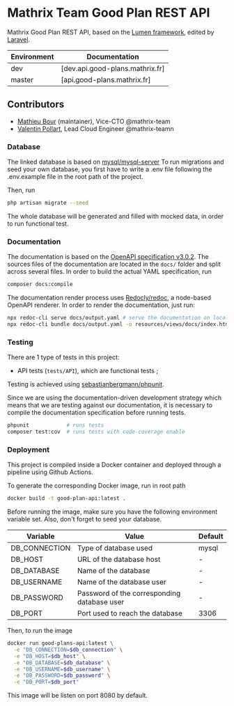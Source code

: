 # Mathrix Team Good Plan REST API

Mathrix Good Plan REST API, based on the [Lumen framework](https://lumen.laravel.com/), edited by [Laravel](https://laravel.com/).

| Environment | Documentation                   |
|-------------|---------------------------------|
| dev         | [dev.api.good-plans.mathrix.fr] |
| master      | [api.good-plans.mathrix.fr]     |


## Contributors

- [Mathieu Bour](https://github.com/mathieu-bour) (maintainer), Vice-CTO @mathrix-team
- [Valentin Pollart](https://github.com/valentinpollart), Lead Cloud Engineer @mathrix-teamn

### Database

The linked database is based on [mysql/mysql-server][mysql-repo]
To run migrations and seed your own database, you first have to write a
.env file following the .env.example file in the root path of the
project.

Then, run 

```bash
php artisan migrate --seed 
```

The whole database will be generated and filled with mocked data, in
order to run functional test.

[mysql-repo]: https://github.com/mysql/mysql-server

### Documentation

The documentation is based on the
[OpenAPI specification v3.0.2][openapi-spec]. The sources files of the
documentation are located in the `docs/` folder and split across several
files. In order to build the actual YAML specification, run

```bash
composer docs:compile
```

The documentation render process uses [Redocly/redoc][redoc-repo], a
node-based OpenAPI renderer. In order to render the documentation, just
run:

```bash
npx redoc-cli serve docs/output.yaml # serve the documentation on localhost:8080
npx redoc-cli bundle docs/output.yaml -o resources/views/docs/index.html # bundle the documentation into resources/views/docs/index.html
```

[openapi-spec]: https://github.com/OAI/OpenAPI-Specification/blob/master/versions/3.0.2.md
[redoc-repo]: https://github.com/Redocly/redoc


### Testing

There are 1 type of tests in this project:

- API tests (`tests/API`), which are functional tests ;

Testing is achieved using [sebastianbergmann/phpunit][phpunit-repo].

Since we are using the documentation-driven development strategy which means that we are testing against our
documentation, it is necessary to compile the documentation specification before running tests.

```bash
phpunit            # runs tests
composer test:cov  # runs tests with code-coverage enable
```

[phpunit-repo]: https://github.com/sebastianbergmann/phpunit

### Deployment

This project is compiled inside a Docker container and deployed through
a pipeline using Github Actions.

To generate the corresponding Docker image, run in root path

```bash
docker build -t good-plan-api:latest .
```

Before running the image, make sure you have the following environment
variable set.
Also, don't forget to seed your database.

| Variable | Value | Default |
|----------|-------|---------|
| DB_CONNECTION | Type of database used | mysql |
| DB_HOST | URL of the database host | - |
| DB_DATABASE | Name of the database | - |
| DB_USERNAME | Name of the database user| - |
| DB_PASSWORD | Password of the corresponding database user | - |
| DB_PORT | Port used to reach the database | 3306 |

Then, to run the image 

```bash
docker run good-plans-api:latest \
  -e "DB_CONNECTION=$db_connection" \
  -e "DB_HOST=$db_host" \
  -e "DB_DATABASE=$db_database" \
  -e "DB_USERNAME=$db_username" \
  -e "DB_PASSWORD=$db_password" \
  -e "DB_PORT=$db_port"
```

This image will be listen on port 8080 by default.
